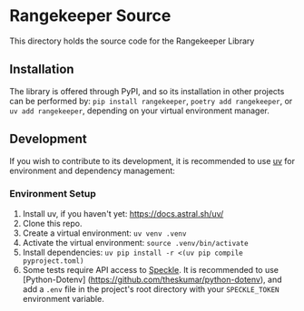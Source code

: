 # Rangekeeper Source
This directory holds the source code for the Rangekeeper Library

## Installation
The library is offered through PyPI, and so its installation in other projects can be performed by:
`pip install rangekeeper`, `poetry add rangekeeper`, or `uv add rangekeeper`, depending on your virtual environment manager.

## Development
If you wish to contribute to its development, it is recommended to use [uv](https://docs.astral.sh/uv/) for 
environment and dependency management:

### Environment Setup

1. Install uv, if you haven't yet: <https://docs.astral.sh/uv/>
2. Clone this repo.
3. Create a virtual environment: `uv venv .venv`
4. Activate the virtual environment: `source .venv/bin/activate`
5. Install dependencies: `uv pip install -r <(uv pip compile pyproject.toml)`
6. Some tests require API access to [Speckle](https://speckle.systems/). It is recommended to use [Python-Dotenv]
   (https://github.com/theskumar/python-dotenv), and add a `.env` file in the project's root directory with your `SPECKLE_TOKEN` environment variable.
